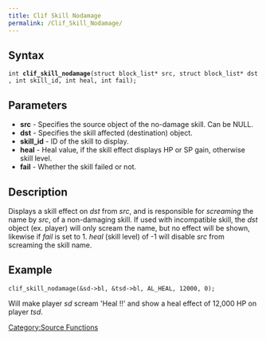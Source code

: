 ```yaml
---
title: Clif Skill Nodamage
permalink: /Clif_Skill_Nodamage/
---
```


Syntax
------

`int `**`clif_skill_nodamage`**`(struct block_list* src, struct block_list* dst, int skill_id, int heal, int fail);`

Parameters
----------

-   **src** - Specifies the source object of the no-damage skill. Can be NULL.
-   **dst** - Specifies the skill affected (destination) object.
-   **skill_id** - ID of the skill to display.
-   **heal** - Heal value, if the skill effect displays HP or SP gain, otherwise skill level.
-   **fail** - Whether the skill failed or not.

Description
-----------

Displays a skill effect on *dst* from *src*, and is responsible for *screaming* the name by *src*, of a non-damaging skill. If used with incompatible skill, the *dst* object (ex. player) will only scream the name, but no effect will be shown, likewise if *fail* is set to 1. *heal* (skill level) of -1 will disable *src* from screaming the skill name.

Example
-------

`clif_skill_nodamage(&sd->bl, &tsd->bl, AL_HEAL, 12000, 0);`

Will make player *sd* scream 'Heal !!' and show a heal effect of 12,000 HP on player *tsd*.

[Category:Source Functions](Category:Source_Functions)